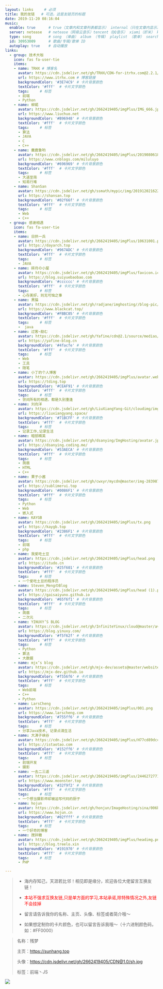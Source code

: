 ```yaml
---
layout: links     # 必须
title: 我的友链   # 可选，这是友链页的标题
date: 2019-11-20 08:16:04
music:
  enable: true      # true（文章内和文章列表都显示） internal（只在文章内显示）
  server: netease   # netease（网易云音乐）tencent（QQ音乐） xiami（虾米） kugou（酷狗）
  type: song        # song （单曲） album （专辑） playlist （歌单） search （搜索）
  id: 30953009      # 歌曲/专辑/歌单 ID
  autoplay: true    # 自动播放
links:
  - group: 技术大咖
    icon: fas fa-user-tie
    items:
    - name: TRHX # 博客名
      avatar: https://cdn.jsdelivr.net/gh/TRHX/CDN-for-itrhx.com@2.2.1/images/trhx.png
      url: https://www.itrhx.com # 博客链接
      backgroundColor: '#3E74C9' # 卡片背景颜色
      textColor: '#fff'  # 卡片文字颜色
      tags:     # 标签
      - 前端
      - Python
    - name: 柳婼 
      avatar: https://cdn.jsdelivr.net/gh/2662419405/imgPlus/IMG_666.jpg
      url: https://www.liuchuo.net
      backgroundColor: '#B96948' # 卡片背景颜色
      textColor: '#fff'  # 卡片文字颜色
      tags:     # 标签
      - 算法
      - JAVA
      - C
      - C++
    - name: 麋鹿鲁哟 
      avatar: https://cdn.jsdelivr.net/gh/2662419405/imgPlus/20190806180831.png
      url: https://www.cnblogs.com/miluluyo
      backgroundColor: '#696969' # 卡片背景颜色
      textColor: '#fff'  # 卡片文字颜色
      tags:     # 标签
      - 大道至简
      - 知易行难
    - name: ShanSan
      avatar: https://cdn.jsdelivr.net/gh/ssmath/mypic/img/20191202162205.jpeg
      url: https://shansan.top
      backgroundColor: '#02f66f' # 卡片背景颜色
      textColor: '#fff'  # 卡片文字颜色
      tags:     # 标签
      - Web
      - C++
  - group: 感谢相遇
    icon: fas fa-user-tie
    items:
    - name: 日拱一兵 
      avatar: https://cdn.jsdelivr.net/gh/2662419405/imgPlus/10631001.png
      url: https://dayarch.top
      backgroundColor: '#967ADC' # 卡片背景颜色
      textColor: '#fff'  # 卡片文字颜色
      tags:     # 标签
      - JAVA
    - name: 碎月の小屋
      avatar: https://cdn.jsdelivr.net/gh/2662419405/imgPlus/favicon.ico
      url: https://blog.suiyuebaobao.com
      backgroundColor: '#cccccc' # 卡片背景颜色
      textColor: '#fff'  # 卡片文字颜色
      tags:     # 标签
      - 心存美好，则无可恼之事
    - name: 黑猫
      avatar: https://cdn.jsdelivr.net/gh/radjane/imghosting//blog-pic/_blog_logo_2.png
      url: https://www.blackcat.top/
      backgroundColor: '#FBBC05' # 卡片背景颜色
      textColor: '#fff'  # 卡片文字颜色
      tags:     # 标签
      -  java
    - name: 过客~励む
      avatar: https://cdn.jsdelivr.net/gh/Yafine/cdn@2.1/source/medias/avatar.jpg
      url: https://yafine-blog.cn
      backgroundColor: '#4facfe' # 卡片背景颜色
      textColor: '#fff'  # 卡片文字颜色
      tags:     # 标签
      - Web
      - 工具
      - 随笔
    - name: 小丁的个人博客
      avatar: https://cdn.jsdelivr.net/gh/2662419405/imgPlus/avatar.webp
      url: https://tding.top
      backgroundColor: '#CEAF91' # 卡片背景颜色
      textColor: '#fff'  # 卡片文字颜色
      tags:     # 标签
      - 世间所有的相遇，都是久别重逢
    - name: 刘向洋
      avatar: https://cdn.jsdelivr.net/gh/LiuXiangYang-Git/cloudimg/img-2/123.jpg
      url: https://liuxiangyang.space/
      backgroundColor: '#71BCFF' # 卡片背景颜色
      textColor: '#fff'  # 卡片文字颜色
      tags:     # 标签
      - 记录工作,记录生活
    - name: 暗部精英
      avatar: https://cdn.jsdelivr.net/gh/dsanying/ImgHosting/avatar.jpg
      url: https://dsanying.coding.me/
      backgroundColor: '#53AECA' # 卡片背景颜色
      textColor: '#fff'  # 卡片文字颜色
      tags:     # 标签
      - 蒟蒻
      - HTML
      - C++
    - name: 果子小酱
      avatar: https://cdn.jsdelivr.net/gh/cwxyr/mycdn@master/img-283987a4a57d3eb01655a2414ef6ecb3.jpg
      url: https://sublimerui.top
      backgroundColor: '#0086F1' # 卡片背景颜色
      textColor: '#fff'  # 卡片文字颜色
      tags:     # 标签
      - Python
      - Web
      - 嵌入式
    - name: KAYGB
      avatar: https://cdn.jsdelivr.net/gh/2662419405/imgPlus/tx.png
      url: https://kaygb.top
      backgroundColor: '#2386F1' # 卡片背景颜色
      textColor: '#fff'  # 卡片文字颜色
      tags:     # 标签
      - 前端
      - php
    - name: 我爱吃土豆
      avatar: https://cdn.jsdelivr.net/gh/2662419405/imgPlus/head.png
      url: https://itudo.cn
      backgroundColor: '#25f601' # 卡片背景颜色
      textColor: '#fff'  # 卡片文字颜色
      tags:     # 标签
      - 一个爱吃土豆的程序员
    - name: Steven_MengのBlog
      avatar: https://cdn.jsdelivr.net/gh/2662419405/imgPlus/head (1).png
      url: https://gaisaiyuno.github.io
      backgroundColor: '#65f6f1' # 卡片背景颜色
      textColor: '#fff'  # 卡片文字颜色
      tags:     # 标签
      - 蒟蒻
      - 二次元
    - name: YINUXY’S BLOG
      avatar: https://cdn.jsdelivr.net/gh/InfiniteYinux/cloud@master/avatar/avatar.png
      url: https://blog.yinuxy.com/
      backgroundColor: '#f5f62f' # 卡片背景颜色
      textColor: '#fff'  # 卡片文字颜色
      tags:     # 标签
      - Python
      - 算法
      - 大数据
    - name: mjx’s blog
      avatar: https://cdn.jsdelivr.net/gh/mjx-dev/assets@master/website/img/avatar.jpg
      url: https://mjx-dev.github.io
      backgroundColor: '#f556f6' # 卡片背景颜色
      textColor: '#fff'  # 卡片文字颜色
      tags:     # 标签
      - Web前端
      - C++
      - Python
    - name: LarsCheng
      avatar: https://cdn.jsdelivr.net/gh/2662419405/imgPlus/001.png
      url: https://www.larscheng.com
      backgroundColor: '#755ff6' # 卡片背景颜色
      textColor: '#fff'  # 卡片文字颜色
      tags:     # 标签
      - 分享Java技术, 记录点滴生活
    - name: 大涛子峡谷
      avatar: https://cdn.jsdelivr.net/gh/2662419405/imgPlus/H77cd89dcc6ad420297a555d36891af53B.jpg
      url: https://istaotao.com
      backgroundColor: '#152ff6' # 卡片背景颜色
      textColor: '#fff'  # 卡片文字颜色
      tags:     # 标签
      - 前端开发
      - 摄影
    - name: 一去二三遥
      avatar: https://cdn.jsdelivr.net/gh/2662419405/imgPlus/2446272771.jpg
      url: https://www.moonster.top
      backgroundColor: '#32f9f2' # 卡片背景颜色
      textColor: '#fff'  # 卡片文字颜色
      tags:     # 标签
      - 一个想当摄影师却被迫写代码的厨子
    - name: hojun
      avatar: https://cdn.jsdelivr.net/gh/honjun/ImageHosting/sina/006bYVyvgy1ftand2qurdj303c03cdfv.jpg
      url: https://www.hojun.cn
      backgroundColor: '#02ffff' # 卡片背景颜色
      textColor: '#fff'  # 卡片文字颜色
      tags:     # 标签
      - 一个好奇的博客
    - name: 搅拌糖
      avatar: https://cdn.jsdelivr.net/gh/2662419405/imgPlus/headimg.png
      url: https://blog.treelo.xin
      backgroundColor: '#191970' # 卡片背景颜色
      textColor: '#fff'  # 卡片文字颜色
      tags:     # 标签
      - PHP

---
```


> - 海内存知己，天涯若比邻！相见即是缘分，欢迎各位大佬留言互换友链！
>
> - <font color=red>本站不强求互换友链,只是单方面的学习,本站承诺,除特殊情况之外,友链不会挂掉</font>
>
> - 留言请告诉我你的名称、主页、头像、标签或者简介哦～
>
> - 如果想定制你的卡片颜色，也可以留言告诉我哦～（十六进制颜色码，如：#FF0000）

> 名称：残梦
>
> 主页：https://sunhang.top
>
> 头像：https://cdn.jsdelivr.net/gh/2662419405/CDN@1.0/sh.jpg
>
> 标签：前端丶JS

<img src="https://cdn.jsdelivr.net/gh/2662419405/imgPlus/00a6096ed09ae0dfafe78db824f2369ec698de.png" />
